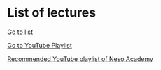 # List of lectures 

[Go to list](https://docs.google.com/spreadsheets/d/1P6CvI9ZZ1OKJoBQNMOtX7Kb6RDBUGhWzBfHGhNM-Kxw/edit#gid=0)

[Go to YouTube Playlist](https://www.youtube.com/playlist?list=PLLiP5ZV4rXVm-PdhyCgqHzOmw3aGORW2E)

[Recommended YouTube playlist of Neso Academy](https://www.youtube.com/playlist?list=PLBlnK6fEyqRgp46KUv4ZY69yXmpwKOIev)